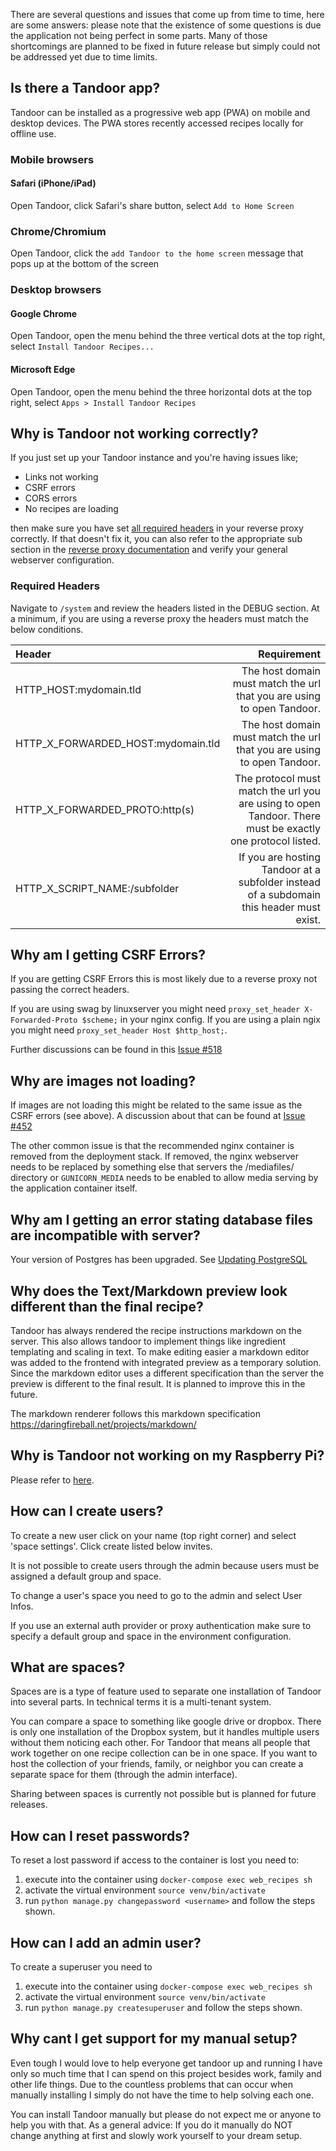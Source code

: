 There are several questions and issues that come up from time to time, here are some answers:
please note that the existence of some questions is due the application not being perfect in some parts.
Many of those shortcomings are planned to be fixed in future release but simply could not be addressed yet due to time limits.

## Is there a Tandoor app?
Tandoor can be installed as a progressive web app (PWA) on mobile and desktop devices. The PWA stores recently accessed recipes locally for offline use.

### Mobile browsers

#### Safari (iPhone/iPad)
Open Tandoor, click Safari's share button, select `Add to Home Screen`

### Chrome/Chromium
Open Tandoor, click the `add Tandoor to the home screen` message that pops up at the bottom of the screen

### Desktop browsers

#### Google Chrome
Open Tandoor, open the menu behind the three vertical dots at the top right, select `Install Tandoor Recipes...`

#### Microsoft Edge
Open Tandoor, open the menu behind the three horizontal dots at the top right, select `Apps > Install Tandoor Recipes`

## Why is Tandoor not working correctly?
If you just set up your Tandoor instance and you're having issues like;

- Links not working
- CSRF errors
- CORS errors
- No recipes are loading

then make sure you have set [all required headers](install/docker.md#required-headers) in your reverse proxy correctly.
If that doesn't fix it, you can also refer to the appropriate sub section in the [reverse proxy documentation](install/docker.md#reverse-proxy) and verify your general webserver configuration.

### Required Headers
Navigate to `/system` and review the headers listed in the DEBUG section.  At a minimum, if you are using a reverse proxy the headers must match the below conditions.

| Header      | Requirement |
| :---        |    ----:   |
| HTTP_HOST:mydomain.tld      | The host domain must match the url that you are using to open Tandoor.  |
| HTTP_X_FORWARDED_HOST:mydomain.tld      | The host domain must match the url that you are using to open Tandoor.  |
| HTTP_X_FORWARDED_PROTO:http(s)      | The protocol must match the url you are using to open Tandoor.  There must be exactly one protocol listed.  |
| HTTP_X_SCRIPT_NAME:/subfolder      | If you are hosting Tandoor at a subfolder instead of a subdomain this header must exist. |


## Why am I getting CSRF Errors?
If you are getting CSRF Errors this is most likely due to a reverse proxy not passing the correct headers.

If you are using swag by linuxserver you might need `proxy_set_header X-Forwarded-Proto $scheme;` in your nginx config.
If you are using a plain ngix you might need `proxy_set_header Host $http_host;`.

Further discussions can be found in this [Issue #518](https://github.com/vabene1111/recipes/issues/518)

## Why are images not loading?
If images are not loading this might be related to the same issue as the CSRF errors (see above).
A discussion about that can be found at [Issue #452](https://github.com/vabene1111/recipes/issues/452)

The other common issue is that the recommended nginx container is removed from the deployment stack.
If removed, the nginx webserver needs to be replaced by something else that servers the /mediafiles/ directory or
`GUNICORN_MEDIA` needs to be enabled to allow media serving by the application container itself.

## Why am I getting an error stating database files are incompatible with server?
Your version of Postgres has been upgraded.  See [Updating PostgreSQL](https://docs.tandoor.dev/system/updating/#postgresql)


## Why does the Text/Markdown preview look different than the final recipe?

Tandoor has always rendered the recipe instructions markdown on the server. This also allows tandoor to implement things like ingredient templating and scaling in text.
To make editing easier a markdown editor was added to the frontend with integrated preview as a temporary solution. Since the markdown editor uses a different
specification than the server the preview is different to the final result. It is planned to improve this in the future.

The markdown renderer follows this markdown specification https://daringfireball.net/projects/markdown/

## Why is Tandoor not working on my Raspberry Pi?

Please refer to [here](install/docker.md#setup-issues-on-raspberry-pi).

## How can I create users?
To create a new user click on your name (top right corner) and select 'space settings'. Click create listed below invites.

It is not possible to create users through the admin because users must be assigned a default group and space.

To change a user's space you need to go to the admin and select User Infos.

If you use an external auth provider or proxy authentication make sure to specify a default group and space in the
environment configuration.

## What are spaces?
Spaces are is a type of feature used to separate one installation of Tandoor into several parts.
In technical terms it is a multi-tenant system.

You can compare a space to something like google drive or dropbox.
There is only one installation of the Dropbox system, but it handles multiple users without them noticing each other.
For Tandoor that means all people that work together on one recipe collection can be in one space.
If you want to host the collection of your friends, family, or neighbor you can create a separate space for them (through the admin interface).

Sharing between spaces is currently not possible but is planned for future releases.

## How can I reset passwords?
To reset a lost password if access to the container is lost you need to:

1. execute into the container using `docker-compose exec web_recipes sh`
2. activate the virtual environment `source venv/bin/activate`
3. run `python manage.py changepassword <username>` and follow the steps shown.

## How can I add an admin user?
To create a superuser you need to

1. execute into the container using `docker-compose exec web_recipes sh`
2. activate the virtual environment `source venv/bin/activate`
3. run `python manage.py createsuperuser` and follow the steps shown.


## Why cant I get support for my manual setup?
Even tough I would love to help everyone get tandoor up and running I have only so much time
that I can spend on this project besides work, family and other life things.
Due to the countless problems that can occur when manually installing I simply do not have
the time to help solving each one.

You can install Tandoor manually but please do not expect me or anyone to help you with that.
As a general advice: If you do it manually do NOT change anything at first and slowly work yourself
to your dream setup.
